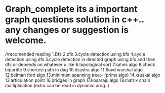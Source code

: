 # Graph_complete its a important graph questions solution in c++.. any changes or suggestion is welcome.
//recomended reading
1.Bfs
2.dfs
3.cycle detection using bfs
4.cycle detection using dfs
5.cycle detection in directed graph using bfs and then dfs or depends on whatever u like
6.topological sort
7.kahns algo
8.check bipartite
9.shortest path in dag
10.dijastra algo
11.floyd warshal algo
12.belman ford algo
13.minimum spanning tree:- (prims algo)
14.kruskal algo
13.articulation point
16.bridges in graph
17.kosaraju algo
18.matrix chain multiplication (extra can be read in dynamic prog..)